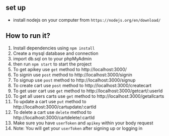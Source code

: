 ## set up
- install nodejs on your computer from  ``https://nodejs.org/en/download/`` 

## How to run it?

1) Install dependencies using ``npm install``
2) Create a mysql database and connection
3) import db.sql on to your phpMyAdmin   
4) then run ``npm start`` to start the project
5) To get apikey use ``get`` method to http://localhost:3000/
6) To signin use ``post`` method to http://localhost:3000/signin
7) To signup use ``post`` method to http://localhost:3000/signup
8) To create cart use ``post`` method to http://localhost:3000/createcart
9) To get user cart use ``get`` method to http://localhost:3000/getcart/:userId
10) To get all users carts use ``get`` method to http://localhost:3000/getallcarts
11) To update a cart use ``put`` method to http://localhost:3000/cartupdate/:cartId
12) To delete a cart use ``delete`` method to http://localhost:3000/cartdelete/:cartId
13) Make sure you have ``userToken`` and ``apikey`` within your body request 
14) Note: You will get your ``userToken`` after signing up or logging in


